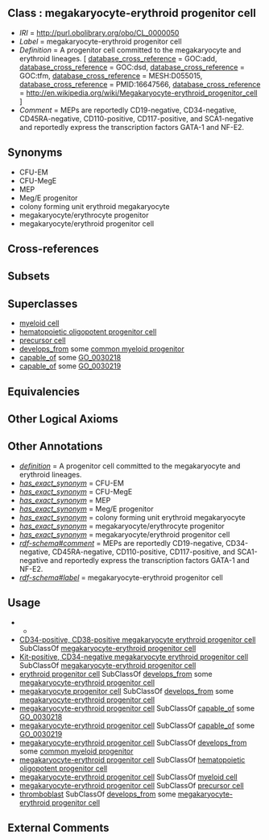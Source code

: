 
## Class : megakaryocyte-erythroid progenitor cell

 * *IRI* = http://purl.obolibrary.org/obo/CL_0000050
 * *Label* = megakaryocyte-erythroid progenitor cell
 * *Definition* = A progenitor cell committed to the megakaryocyte and erythroid lineages. [ [database_cross_reference](../../ef/oboInOwl#hasDbXref.md) = GOC:add, [database_cross_reference](../../ef/oboInOwl#hasDbXref.md) = GOC:dsd, [database_cross_reference](../../ef/oboInOwl#hasDbXref.md) = GOC:tfm, [database_cross_reference](../../ef/oboInOwl#hasDbXref.md) = MESH:D055015, [database_cross_reference](../../ef/oboInOwl#hasDbXref.md) = PMID:16647566, [database_cross_reference](../../ef/oboInOwl#hasDbXref.md) = http://en.wikipedia.org/wiki/Megakaryocyte-erythroid_progenitor_cell ]
 * *Comment* = MEPs are reportedly CD19-negative, CD34-negative, CD45RA-negative, CD110-positive, CD117-positive, and SCA1-negative and reportedly express the transcription factors GATA-1 and NF-E2.

## Synonyms

 * CFU-EM
 * CFU-MegE
 * MEP
 * Meg/E progenitor
 * colony forming unit erythroid megakaryocyte
 * megakaryocyte/erythrocyte progenitor
 * megakaryocyte/erythroid progenitor cell

## Cross-references


## Subsets


## Superclasses

 * [myeloid cell](../../CL/63/CL_0000763.md)
 * [hematopoietic oligopotent progenitor cell](../../CL/32/CL_0002032.md)
 * [precursor cell](../../CL/15/CL_0011115.md)
 * [develops_from](../../RO/02/RO_0002202.md) some [common myeloid progenitor](../../CL/49/CL_0000049.md)
 * [capable_of](../../RO/15/RO_0002215.md) some [GO_0030218](../../GO/18/GO_0030218.md)
 * [capable_of](../../RO/15/RO_0002215.md) some [GO_0030219](../../GO/19/GO_0030219.md)

## Equivalencies


## Other Logical Axioms


## Other Annotations

 * *[definition](../../IAO/15/IAO_0000115.md)* = A progenitor cell committed to the megakaryocyte and erythroid lineages.
 * *[has_exact_synonym](../../ym/oboInOwl#hasExactSynonym.md)* = CFU-EM
 * *[has_exact_synonym](../../ym/oboInOwl#hasExactSynonym.md)* = CFU-MegE
 * *[has_exact_synonym](../../ym/oboInOwl#hasExactSynonym.md)* = MEP
 * *[has_exact_synonym](../../ym/oboInOwl#hasExactSynonym.md)* = Meg/E progenitor
 * *[has_exact_synonym](../../ym/oboInOwl#hasExactSynonym.md)* = colony forming unit erythroid megakaryocyte
 * *[has_exact_synonym](../../ym/oboInOwl#hasExactSynonym.md)* = megakaryocyte/erythrocyte progenitor
 * *[has_exact_synonym](../../ym/oboInOwl#hasExactSynonym.md)* = megakaryocyte/erythroid progenitor cell
 * *[rdf-schema#comment](../../nt/rdf-schema#comment.md)* = MEPs are reportedly CD19-negative, CD34-negative, CD45RA-negative, CD110-positive, CD117-positive, and SCA1-negative and reportedly express the transcription factors GATA-1 and NF-E2.
 * *[rdf-schema#label](../../el/rdf-schema#label.md)* = megakaryocyte-erythroid progenitor cell

## Usage

 * -
 * [CD34-positive, CD38-positive megakaryocyte erythroid progenitor cell](../../CL/05/CL_0002005.md) SubClassOf [megakaryocyte-erythroid progenitor cell](../../CL/50/CL_0000050.md)
 * [Kit-positive, CD34-negative megakaryocyte erythroid progenitor cell](../../CL/06/CL_0002006.md) SubClassOf [megakaryocyte-erythroid progenitor cell](../../CL/50/CL_0000050.md)
 * [erythroid progenitor cell](../../CL/38/CL_0000038.md) SubClassOf [develops_from](../../RO/02/RO_0002202.md) some [megakaryocyte-erythroid progenitor cell](../../CL/50/CL_0000050.md)
 * [megakaryocyte progenitor cell](../../CL/53/CL_0000553.md) SubClassOf [develops_from](../../RO/02/RO_0002202.md) some [megakaryocyte-erythroid progenitor cell](../../CL/50/CL_0000050.md)
 * [megakaryocyte-erythroid progenitor cell](../../CL/50/CL_0000050.md) SubClassOf [capable_of](../../RO/15/RO_0002215.md) some [GO_0030218](../../GO/18/GO_0030218.md)
 * [megakaryocyte-erythroid progenitor cell](../../CL/50/CL_0000050.md) SubClassOf [capable_of](../../RO/15/RO_0002215.md) some [GO_0030219](../../GO/19/GO_0030219.md)
 * [megakaryocyte-erythroid progenitor cell](../../CL/50/CL_0000050.md) SubClassOf [develops_from](../../RO/02/RO_0002202.md) some [common myeloid progenitor](../../CL/49/CL_0000049.md)
 * [megakaryocyte-erythroid progenitor cell](../../CL/50/CL_0000050.md) SubClassOf [hematopoietic oligopotent progenitor cell](../../CL/32/CL_0002032.md)
 * [megakaryocyte-erythroid progenitor cell](../../CL/50/CL_0000050.md) SubClassOf [myeloid cell](../../CL/63/CL_0000763.md)
 * [megakaryocyte-erythroid progenitor cell](../../CL/50/CL_0000050.md) SubClassOf [precursor cell](../../CL/15/CL_0011115.md)
 * [thromboblast](../../CL/28/CL_0000828.md) SubClassOf [develops_from](../../RO/02/RO_0002202.md) some [megakaryocyte-erythroid progenitor cell](../../CL/50/CL_0000050.md)

## External Comments

